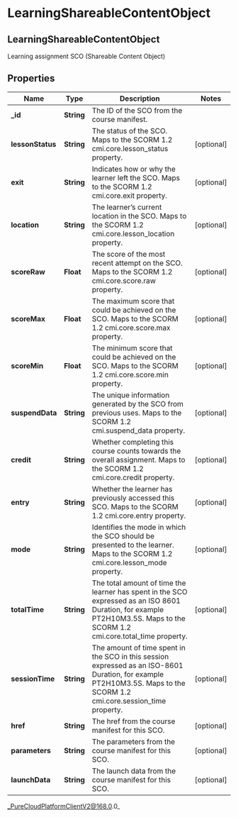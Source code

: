 # LearningShareableContentObject

## LearningShareableContentObject
Learning assignment SCO (Shareable Content Object)

## Properties

|Name | Type | Description | Notes|
|------------ | ------------- | ------------- | -------------|
| **_id** | **String** | The ID of the SCO from the course manifest. | |
| **lessonStatus** | **String** | The status of the SCO. Maps to the SCORM 1.2 cmi.core.lesson_status property. | [optional] |
| **exit** | **String** | Indicates how or why the learner left the SCO. Maps to the SCORM 1.2 cmi.core.exit property. | [optional] |
| **location** | **String** | The learner’s current location in the SCO. Maps to the SCORM 1.2 cmi.core.lesson_location property. | [optional] |
| **scoreRaw** | **Float** | The score of the most recent attempt on the SCO. Maps to the SCORM 1.2 cmi.core.score.raw property. | [optional] |
| **scoreMax** | **Float** | The maximum score that could be achieved on the SCO. Maps to the SCORM 1.2 cmi.core.score.max property. | [optional] |
| **scoreMin** | **Float** | The minimum score that could be achieved on the SCO. Maps to the SCORM 1.2 cmi.core.score.min property. | [optional] |
| **suspendData** | **String** | The unique information generated by the SCO from previous uses. Maps to the SCORM 1.2 cmi.suspend_data property. | [optional] |
| **credit** | **String** | Whether completing this course counts towards the overall assignment. Maps to the SCORM 1.2 cmi.core.credit property. | [optional] |
| **entry** | **String** | Whether the learner has previously accessed this SCO. Maps to the SCORM 1.2 cmi.core.entry property. | [optional] |
| **mode** | **String** | Identifies the mode in which the SCO should be presented to the learner. Maps to the SCORM 1.2 cmi.core.lesson_mode property. | [optional] |
| **totalTime** | **String** | The total amount of time the learner has spent in the SCO expressed as an ISO 8601 Duration, for example PT2H10M3.5S. Maps to the SCORM 1.2 cmi.core.total_time property. | [optional] |
| **sessionTime** | **String** | The amount of time spent in the SCO in this session expressed as an ISO-8601 Duration, for example PT2H10M3.5S. Maps to the SCORM 1.2 cmi.core.session_time property. | [optional] |
| **href** | **String** | The href from the course manifest for this SCO. | [optional] |
| **parameters** | **String** | The parameters from the course manifest for this SCO. | [optional] |
| **launchData** | **String** | The launch data from the course manifest for this SCO. | [optional] |



_PureCloudPlatformClientV2@168.0.0_
